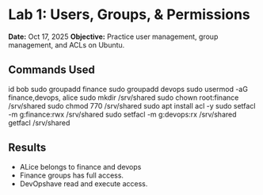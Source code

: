 # Lab 1: Users, Groups, & Permissions
**Date:** Oct 17, 2025
**Objective:** Practice user management, group management, and ACLs on Ubuntu.
## Commands Used
id bob
sudo groupadd finance
sudo groupadd devops
sudo usermod -aG finance,devops, alice
sudo mkdir /srv/shared
sudo chown root:finance /srv/shared
sudo chmod 770 /srv/shared
sudo apt install acl -y
sudo setfacl -m g:finance:rwx /srv/shared
sudo setfacl -m g:devops:rx /srv/shared
getfacl /srv/shared

## Results
- ALice belongs to finance and devops
- Finance groups has full access.
- DevOpshave read and execute access.


